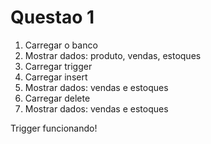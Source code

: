 # Questao 1

1. Carregar o banco
2. Mostrar dados: produto, vendas, estoques
3. Carregar trigger
4. Carregar insert
5. Mostrar dados: vendas e estoques
6. Carregar delete
7. Mostrar dados: vendas e estoques

Trigger funcionando!
